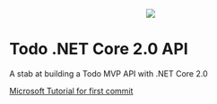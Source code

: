 <p align="center">
<img src ="https://raw.githubusercontent.com/json-api-dotnet/JsonApiDotnetCore/master/logo.png" />
</p>

# Todo .NET Core 2.0 API

A stab at building a Todo MVP API with .NET Core 2.0

[Microsoft Tutorial for first commit](https://docs.microsoft.com/en-us/aspnet/core/tutorials/first-web-api-mac?view=aspnetcore-2.0)
